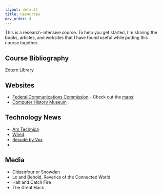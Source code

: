 ```yaml
---
layout: default
title: Resources 
nav_order: 4
---
```


This is a research-intensive course. To help you get started, I'm sharing the books, articles, and websites that I have found useful while putting this course together.  

## Course Bibliography

Zotero Library 


## Websites 
* [Federal Communications Commission](fcc.gov) - Check out the [maps](https://www.fcc.gov/reports-research/maps/)!
* [Computer History Museum](https://www.computerhistory.org/)

## Technology News
* [Ars Technica](https://arstechnica.com/)
* [Wired](https://www.wired.com/)
* [Recode by Vox](https://www.vox.com/recode)
* 


## Media
* Citizenfour or Snowden
* Lo and Behold, Reveries of the Connected World
* Halt and Catch Fire 
* The Great Hack